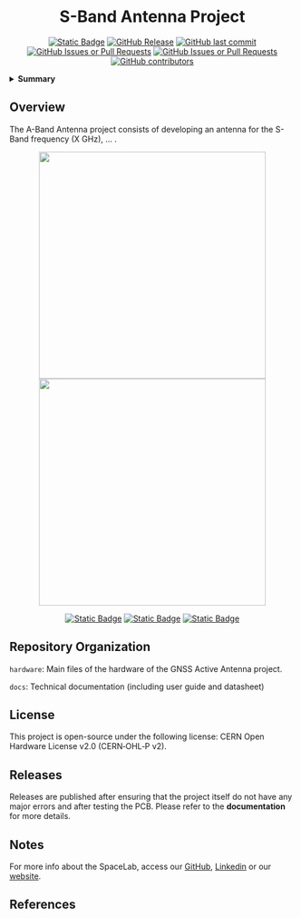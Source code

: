


<h1 align="center">
	S-Band Antenna Project
	<br>
</h1>

<p align="center">
    <a href="https://github.com/spacelab-ufsc/spacelab#versioning"><img alt="Static Badge" src="https://img.shields.io/badge/status-in_development-red"></a>
    <a href="https://github.com/spacelab-ufsc/sband-antenna-prototype/releases"><img alt="GitHub Release" src="https://img.shields.io/github/v/release/spacelab-ufsc/sband-antenna-prototype"></a>
    <a href="https://github.com/spacelab-ufsc/sband-antenna-prototype/commits/master"><img alt="GitHub last commit" src="https://img.shields.io/github/last-commit/spacelab-ufsc/sband-antenna-prototype"></a>
    <a href="https://github.com/spacelab-ufsc/sband-antenna-prototype/issues"><img alt="GitHub Issues or Pull Requests" src="https://img.shields.io/github/issues/spacelab-ufsc/sband-antenna-prototype"></a>
    <a href="https://github.com/spacelab-ufsc/sband-antenna-prototype/pulls"><img alt="GitHub Issues or Pull Requests" src="https://img.shields.io/github/issues-pr/spacelab-ufsc/sband-antenna-prototype"></a>
    <a href="https://github.com/spacelab-ufsc/sband-antenna-prototype/graphs/contributors"><img alt="GitHub contributors" src="https://img.shields.io/github/contributors/spacelab-ufsc/sband-antenna-prototype"></a>
</p>

<details>
    <summary><b>Summary</b></summary>
    <ol>
        <li>
            <a href="#overview">Overview</a>
        </li>
        <li>
            <a href="#repository-organization">Repository Organization</a>
        </li>
        <li>
            <a href="#license">License</a>
        </li>
        <li>
            <a href="#releases">Releases</a>
        </li>
        <li>
            <a href="#notes">Notes</a>
        </li>
        <li>
            <a href="#references">References</a>
        </li>
    </ol>
</details>

## Overview
​The A-Band Antenna project consists of developing an antenna for the S-Band frequency (X GHz), ... .​

<!-- 
<p align="center">
    <img src="https://github.com/spacelab-ufsc/sband-antenna-prototype/blob/main/docs/pictures/sband-antenna-prototype-top.svg" width="400"><img src="https://github.com/spacelab-ufsc/sband-antenna-prototype/blob/main/docs/pictures/sband-antenna-prototype-bottom.svg" width="400">
</p>
-->

<p align="center">
    <img src="https://github.com/spacelab-ufsc/sband-antenna-prototype/blob/main/docs/pictures/sband-antenna-prototype-top.png" width="400"><img src="https://github.com/spacelab-ufsc/sband-antenna-prototype/blob/main/docs/pictures/sband-antenna-prototype-bottom.png" width="400">
</p>

<p align="center">
    <a href="https://github.com/spacelab-ufsc/sband-antenna-prototype/issues/new?labels=bug"><img alt="Static Badge" src="https://img.shields.io/badge/Report_a_bug-red"></a>
    <a href="https://github.com/spacelab-ufsc/sband-antenna-prototype/issues/new?labels=enhancement"><img alt="Static Badge" src="https://img.shields.io/badge/Request_a_feature-yellow"></a>
    <a href="https://github.com/spacela-ufsc/sband-antenna-prototype/issues/new?labels=question,help+wanted"><img alt="Static Badge" src="https://img.shields.io/badge/Request_more_information_or_help-green"></a>
</p>

## Repository Organization
`hardware`: Main files of the hardware of the GNSS Active Antenna project.

`docs`: Technical documentation (including user guide and datasheet)

## License
This project is open-source under the following license: CERN Open Hardware License v2.0 (CERN‑OHL‑P v2).

## Releases

Releases are published after ensuring that the project itself do not have any major errors and after testing the PCB. Please refer to the **documentation** for more details.

## Notes
For more info about the SpaceLab, access our [GitHub](https://github.com/spacelab-ufsc/spacelab), [Linkedin](https://br.linkedin.com/company/spacelab-ufsc) or our [website](https://spacelab.ufsc.br/en/home/).

## References




